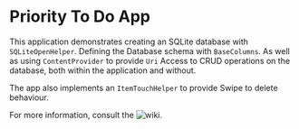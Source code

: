 # Priority To Do App

This application demonstrates creating an SQLite database with `SQLiteOpenHelper`. Defining the Database schema with `BaseColumns`. As well as using `ContentProvider` to provide `Uri` Access to CRUD operations on the database, both within the application and without. 

The app also implements an `ItemTouchHelper` to provide Swipe to delete behaviour. 

For more information, consult the ![wiki](https://github.com/elevenrax/PriorityToDoApp/wiki).
